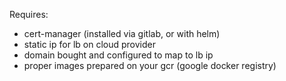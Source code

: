 Requires:
- cert-manager (installed via gitlab, or with helm)
- static ip for lb on cloud provider
- domain bought and configured to map to lb ip
- proper images prepared on your gcr (google docker registry)
